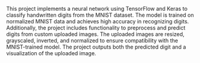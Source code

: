 This project implements a neural network using TensorFlow and Keras to classify handwritten digits from the MNIST dataset. 
The model is trained on normalized MNIST data and achieves high accuracy in recognizing digits. 
Additionally, the project includes functionality to preprocess and predict digits from custom uploaded images. 
The uploaded images are resized, grayscaled, inverted, and normalized to ensure compatibility with the MNIST-trained model. 
The project outputs both the predicted digit and a visualization of the uploaded image.
